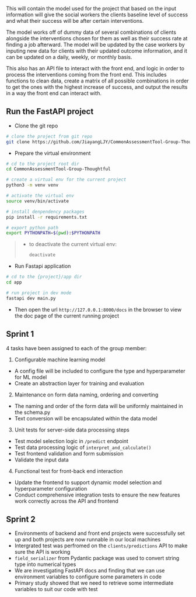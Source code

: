 This will contain the model used for the project that based on the input information will give the social workers the clients baseline level of success and what their success will be after certain interventions.

The model works off of dummy data of several combinations of clients alongside the interventions chosen for them as well as their success rate at finding a job afterward. The model will be updated by the case workers by inputing new data for clients with their updated outcome information, and it can be updated on a daily, weekly, or monthly basis.

This also has an API file to interact with the front end, and logic in order to process the interventions coming from the front end. This includes functions to clean data, create a matrix of all possible combinations in order to get the ones with the highest increase of success, and output the results in a way the front end can interact with.

## Run the FastAPI project

- Clone the git repo

```bash
# clone the project from git repo
git clone https://github.com/JiayangLJY/CommonAssessmentTool-Group-Thoughtful.git
```



* Prepare the virtual environment

```bash
# cd to the project root dir
cd CommonAssessmentTool-Group-Thoughtful

# create a virtual env for the current project
python3 -m venv venv

# activate the virtual env
source venv/bin/activate

# install denpendency packages
pip install -r requirements.txt

# export python path
export PYTHONPATH=$(pwd):$PYTHONPATH
```

> - to deactivate the current virtual env:
>
>   ```bash
>   deactivate
>   ```



- Run Fastapi application

```bash
# cd to the {project}/app dir
cd app

# run project in dev mode
fastapi dev main.py 
```

- Then open the url `http://127.0.0.1:8000/docs` in the browser to view the doc page of the current running project



## Sprint 1

4 tasks have been assigned to each of the group member: 

1. Configurable machine learning model

- A config file will be included to configure the type and hyperparameter for ML model
- Create an abstraction layer for training and evaluation

2. Maintenance on form data naming, ordering and converting

- The naming and order of the form data will be uniformly maintained in the schema.py
- Text conversion will be encapsulated within the data model

3. Unit tests for server-side data processing steps

- Test model selection logic in `/predict` endpoint
- Test data processing logic of `interpret_and_calculate()`
- Test frontend validation and form submission
- Validate the input data

4. Functional test for front-back end interaction

- Update the frontend to support dynamic model selection and hyperparameter configuration
- Conduct comprehensive integration tests to ensure the new features work correctly across the API and frontend



## Sprint 2

- Environments of backend and front end projects were successfully set up and both projects are now runnable in our local machines
- Intergrated test was perfromed on the `clients/predictions` API to make sure the API is working
- `field_serializer` from Pydantic package was used to convert string type into numerical types
- We are investigating FastAPI docs and finding that we can use environment variables to configure some parameters in code
- Primary study showed that we need to retrieve some intermediate variables to suit our code with test
